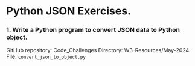 # Python JSON Exercises.

### 1. Write a Python program to convert JSON data to Python object.

GitHub repository: Code_Challenges
Directory: W3-Resources/May-2024
File: `convert_json_to_object.py`
